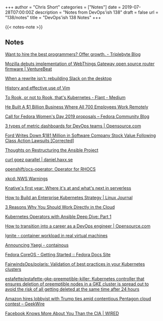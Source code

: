 +++
author = "Chris Short"
categories = ["Notes"]
date = 2019-07-28T07:00:00Z
description = "Notes from DevOps'ish 138"
draft = false
url = "138/notes"
title = "DevOps'ish 138 Notes"
+++

{{< notes-note >}}

## Notes

[Want to hire the best programmers? Offer growth. - Triplebyte Blog](https://triplebyte.com/blog/want-hire-best-programmers-offer-growth)

[Mozilla debuts implementation of WebThings Gateway open source router firmware | VentureBeat](https://venturebeat.com/2019/07/25/mozilla-debuts-webthings-gateway-open-source-router-firmware-for-turris-omnia/)

[When a rewrite isn't: rebuilding Slack on the desktop](https://slack.engineering/rebuilding-slack-on-the-desktop-308d6fe94ae4?gi=769a7e74fa2f)

[History and effective use of Vim](https://begriffs.com/posts/2019-07-19-history-use-vim.html)

[To Rook, or not to Rook, that's Kubernetes - Flant - Medium](https://medium.com/flant-com/to-rook-in-kubernetes-df13465ff553)

[He Built A $1 Billion Business Where All 700 Employees Work Remotely](https://www.forbes.com/sites/alejandrocremades/2019/07/21/he-built-a-1-billion-business-where-all-700-employees-work-remotely/#36513b7e2aa9)

[Call for Fedora Women's Day 2019 proposals – Fedora Community Blog](https://communityblog.fedoraproject.org/call-for-fedora-womens-day-2019-proposals/)

[3 types of metric dashboards for DevOps teams | Opensource.com](https://opensource.com/article/19/7/dashboards-devops-teams)

[Ford Writes Down $181 Million in Software Company Stock Value Following Class Action Lawsuits [Corrected]](https://jalopnik.com/ford-writes-off-entire-181-million-investment-in-softw-1836694162)

[Thoughts on Restructuring the Ansible Project](https://www.ansible.com/blog/thoughts-on-restructuring-the-ansible-project)

[curl goez parallel | daniel.haxx.se](https://daniel.haxx.se/blog/2019/07/22/curl-goez-parallel/)

[openshift/ocs-operator: Operator for RHOCS](https://github.com/openshift/ocs-operator)

[xkcd: NWS Warnings](https://xkcd.com/2179/)

[Knative's first year: Where it's at and what's next in serverless](https://www.redhat.com/en/blog/knatives-first-year-where-its-and-whats-next-serverless)

[How to Build an Enterprise Kubernetes Strategy | Linux Journal](https://www.linuxjournal.com/content/how-build-enterprise-kubernetes-strategy)

[3 Reasons Why You Should Work Directly in the Cloud](https://www.welcometothejungle.co/fr/articles/reasons-work-cloud)

[Kubernetes Operators with Ansible Deep Dive: Part 1](https://www.ansible.com/blog/kubernetes-operators-ansible-deep-dive-part-1)

[How to transition into a career as a DevOps engineer | Opensource.com](https://opensource.com/article/19/7/how-transition-career-devops-engineer)

[Ignite - container workload in real virtual machines](https://felixwiedmann.de/ignite/)

[Announcing Yaegi - containous](https://blog.containo.us/announcing-yaegi-263a1e2d070a?gi=9507b95be2c3)

[Fedora CoreOS - Getting Started :: Fedora Docs Site](https://docs.fedoraproject.org/en-US/fedora-coreos/getting-started/)

[FairwindsOps/polaris: Validation of best practices in your Kubernetes clusters](https://github.com/FairwindsOps/polaris)

[estafette/estafette-gke-preemptible-killer: Kubernetes controller that ensures deletion of preemptible nodes in a GKE cluster is spread out to avoid the risk of all getting deleted at the same time after 24 hours](https://github.com/estafette/estafette-gke-preemptible-killer)

[Amazon hires lobbyist with Trump ties amid contentious Pentagon cloud contest – GeekWire](https://www.geekwire.com/2019/amazon-hires-lobbyist-trump-ties-amid-contentious-pentagon-cloud-contest/)

[Facebook Knows More About You Than the CIA | WIRED](https://www.wired.com/story/facebook-knows-more-about-you-than-cia/)
